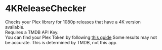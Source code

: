 # 4KReleaseChecker
Checks your Plex library for 1080p releases that have a 4K version available.  
Requires a TMDB API Key.  
You can find your Plex Token by following [this guide](https://support.plex.tv/articles/204059436-finding-an-authentication-token-x-plex-token/)
Some results may not be accurate. This is determined by TMDB, not this app.
